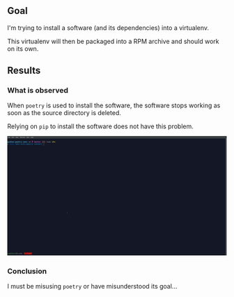 #

## Goal

I'm trying to install a software (and its dependencies) into a virtualenv.

This virtualenv will then be packaged into a RPM archive and should work on its own.

## Results

### What is observed

When `poetry` is used to install the software, the software stops working as soon as the source directory is deleted.

Relying on `pip` to install the software does not have this problem.

![poetry_vs_pip_install](doc/poetry_pip_venv_install.gif)

### Conclusion

I must be misusing `poetry` or have misunderstood its goal...
